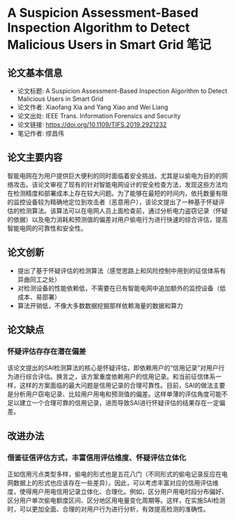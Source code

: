 # A Suspicion Assessment-Based Inspection Algorithm to Detect Malicious Users in Smart Grid 笔记

## 论文基本信息

- 论文标题: A Suspicion Assessment-Based Inspection Algorithm to Detect Malicious Users in Smart Grid
- 论文作者: Xiaofang Xia and Yang Xiao and Wei Liang
- 论文出处: IEEE Trans. Information Forensics and Security
- 论文链接: <https://doi.org/10.1109/TIFS.2019.2921232>
- 笔记作者: 缪昌伟

## 论文主要内容

智能电网在为用户提供巨大便利的同时面临着安全挑战，尤其是以偷电为目的的网络攻击。该论文审视了现有的针对智能电网设计的安全检查方法，发现这些方法均在检测精度和部署成本上存在较大问题。为了能够在最短的时间内，依托数量有限的监控设备较为精确地定位到攻击者（恶意用户），该论文提出了一种基于怀疑评估的检测算法。该算法可以在电网人员上面检查前，通过分析电力盗窃记录（怀疑的依据）以及电力消耗和预测值的偏差对用户偷电行为进行快速的综合评估，提高智能电网的可靠性和安全性。

## 论文创新

- 提出了基于怀疑评估的检测算法（感觉思路上和风险控制中用到的征信体系有异曲同工之处）
- 对检测设备的性能依赖低，不需要在已有智能电网中追加额外的监控设备（低成本、易部署）
- 算法开销低，不像大多数数据挖掘那样依赖海量的数据和算力

## 论文缺点

### 怀疑评估存存在潜在偏差

该论文提出的SAI检测算法的核心是怀疑评估，即依赖用户的“信用记录”对用户行为进行综合评估。换言之，该方案重度依赖用户的信用记录。和当前征信体系一样，这样的方案面临的最大问题是信用记录的合理可靠性。目前，SAI的做法主要是分析用户窃电记录、比较用户用电和预测值的偏差。这样单薄的评估角度可能不足以建立一个合理可靠的信用记录，进而导致SAI进行怀疑评估的结果存在一定偏差。

## 改进办法

### 借鉴征信评估方式，丰富信用评估维度、怀疑评估立体化

正如信用污点类型多样，偷电的形式也是五花八门（不同形式的偷电记录反应在电网数据上的形式也应该存在一些差异）。因此，可以考虑丰富对应的信用评估维度，使得用户用电信用记录立体化、合理化。例如，区分用户用电时段分布偏好、区分用户单次偷电额度区间、区分地区用电量变化周期等。这样，在实施SAI检测时，可以更加全面、合理的对用户行为进行分析，有效提高检测的准确性。
